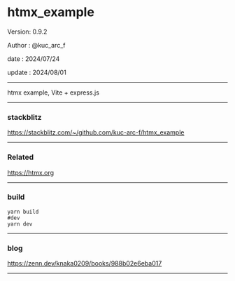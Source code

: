 ﻿# htmx_example

 Version: 0.9.2

 Author  : @kuc_arc_f

 date   : 2024/07/24

 update : 2024/08/01

***

htmx example, Vite + express.js

***
### stackblitz

https://stackblitz.com/~/github.com/kuc-arc-f/htmx_example


***
### Related

https://htmx.org

***
### build

```
yarn build
#dev
yarn dev
```

***
### blog

https://zenn.dev/knaka0209/books/988b02e6eba017

***

